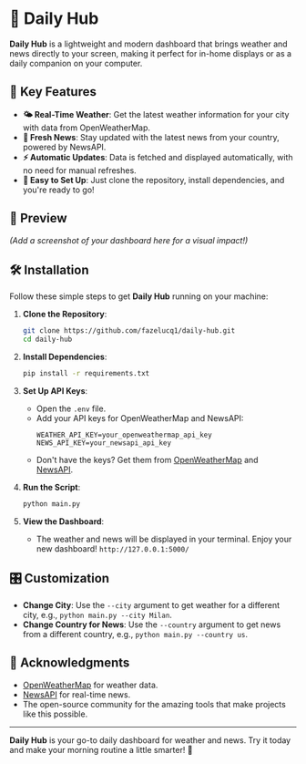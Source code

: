 # 🌟 Daily Hub

**Daily Hub** is a lightweight and modern dashboard that brings weather and news directly to your screen, making it perfect for in-home displays or as a daily companion on your computer.

## 🚀 Key Features

- **🌤️ Real-Time Weather**: Get the latest weather information for your city with data from OpenWeatherMap.
- **📰 Fresh News**: Stay updated with the latest news from your country, powered by NewsAPI.
- **⚡ Automatic Updates**: Data is fetched and displayed automatically, with no need for manual refreshes.
- **🔧 Easy to Set Up**: Just clone the repository, install dependencies, and you're ready to go!

## 📸 Preview

*(Add a screenshot of your dashboard here for a visual impact!)*

## 🛠️ Installation

Follow these simple steps to get **Daily Hub** running on your machine:

1. **Clone the Repository**:
   ```bash
   git clone https://github.com/fazelucq1/daily-hub.git
   cd daily-hub
   ```

2. **Install Dependencies**:
   ```bash
   pip install -r requirements.txt
   ```

3. **Set Up API Keys**:
   - Open the `.env` file.
   - Add your API keys for OpenWeatherMap and NewsAPI:
     ```env
     WEATHER_API_KEY=your_openweathermap_api_key
     NEWS_API_KEY=your_newsapi_api_key
     ```
   - Don't have the keys? Get them from [OpenWeatherMap](https://openweathermap.org/api) and [NewsAPI](https://newsapi.org).

4. **Run the Script**:
   ```bash
   python main.py
   ```

5. **View the Dashboard**:
   - The weather and news will be displayed in your terminal. Enjoy your new dashboard!
     `http://127.0.0.1:5000/`

## 🎛️ Customization

- **Change City**: Use the `--city` argument to get weather for a different city, e.g., `python main.py --city Milan`.
- **Change Country for News**: Use the `--country` argument to get news from a different country, e.g., `python main.py --country us`.


## 🙏 Acknowledgments

- [OpenWeatherMap](https://openweathermap.org) for weather data.
- [NewsAPI](https://newsapi.org) for real-time news.
- The open-source community for the amazing tools that make projects like this possible.

---

**Daily Hub** is your go-to daily dashboard for weather and news. Try it today and make your morning routine a little smarter! 🚀
